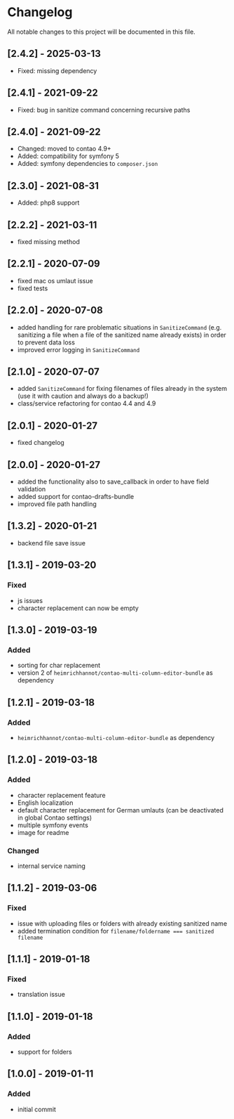 # Changelog

All notable changes to this project will be documented in this file.

## [2.4.2] - 2025-03-13

- Fixed: missing dependency
  
## [2.4.1] - 2021-09-22

- Fixed: bug in sanitize command concerning recursive paths

## [2.4.0] - 2021-09-22

- Changed: moved to contao 4.9+
- Added: compatibility for symfony 5
- Added: symfony dependencies to `composer.json`

## [2.3.0] - 2021-08-31

- Added: php8 support

## [2.2.2] - 2021-03-11

- fixed missing method

## [2.2.1] - 2020-07-09

- fixed mac os umlaut issue
- fixed tests

## [2.2.0] - 2020-07-08

- added handling for rare problematic situations in `SanitizeCommand` (e.g. sanitizing a file when a file of the sanitized name already exists) in order to prevent data loss
- improved error logging in `SanitizeCommand`

## [2.1.0] - 2020-07-07

- added `SanitizeCommand` for fixing filenames of files already in the system (use it with caution and always do a backup!)
- class/service refactoring for contao 4.4 and 4.9

## [2.0.1] - 2020-01-27

- fixed changelog

## [2.0.0] - 2020-01-27

- added the functionality also to save_callback in order to have field validation
- added support for contao-drafts-bundle
- improved file path handling

## [1.3.2] - 2020-01-21

- backend file save issue

## [1.3.1] - 2019-03-20

### Fixed
- js issues
- character replacement can now be empty

## [1.3.0] - 2019-03-19

### Added
- sorting for char replacement
- version 2 of `heimrichhannot/contao-multi-column-editor-bundle` as dependency

## [1.2.1] - 2019-03-18

### Added
- `heimrichhannot/contao-multi-column-editor-bundle` as dependency

## [1.2.0] - 2019-03-18

### Added
- character replacement feature
- English localization
- default character replacement for German umlauts (can be deactivated in global Contao settings)
- multiple symfony events
- image for readme

### Changed
- internal service naming

## [1.1.2] - 2019-03-06

### Fixed
- issue with uploading files or folders with already existing sanitized name
- added termination condition for `filename/foldername === sanitized filename`

## [1.1.1] - 2019-01-18

### Fixed
- translation issue

## [1.1.0] - 2019-01-18

### Added
- support for folders

## [1.0.0] - 2019-01-11

### Added
- initial commit
